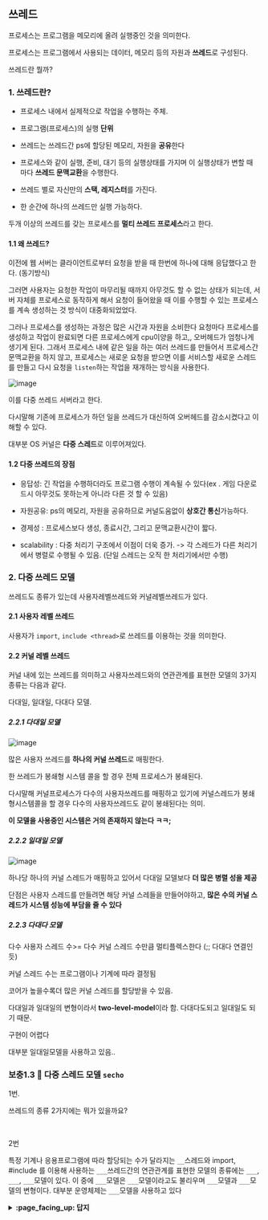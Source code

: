 ## 쓰레드



프로세스는 프로그램을 메모리에 올려 실행중인 것을 의미한다.



프로세스는 프로그램에서 사용되는 데이터, 메모리 등의 자원과 **쓰레드**로 구성된다.



쓰레드란 뭘까?



### 1. 쓰레드란?

- 프로세스 내에서 실제적으로 작업을 수행하는 주체.

- 프로그램(프로세스)의 실행 **단위**

- 쓰레드는 쓰레드간 ps에 할당된 메모리, 자원을 **공유**한다

- 프로세스와 같이 실행, 준비, 대기 등의 실행상태를 가지며 이 실행상태가 변할 때 마다 **쓰레드 문맥교환**을 수행한다.

- 쓰레드 별로 자신만의 **스택, 레지스터**를 가진다.

- 한 순간에 하나의 쓰레드만 실행 가능하다.



두개 이상의 쓰레드를 갖는 프로세스를 **멀티 쓰레드 프로세스**라고 한다.



#### 1.1 왜 쓰레드?

이전에 웹 서버는 클라이언트로부터 요청을 받을 때 한번에 하나에 대해 응답했다고 한다. (동기방식)

그러면 사용자는 요청한 작업이 마무리될 때까지 아무것도 할 수 없는 상태가 되는데, 서버 자체를 프로세스로 동작하게 해서 요청이 들어왔을 때 이를 수행할 수 있는 프로세스를 계속 생성하는 것 방식이 대중화되었었다.

그러나 프로세스를 생성하는 과정은 많은 시간과 자원을 소비한다 요청마다 프로세스를 생성하고 작업이 완료되면 다른 프로세스에게 cpu이양을 하고,, 오버헤드가 엄청나게 생기게 된다. 그래서 프로세스 내에 같은 일을 하는 여러 쓰레드를 만들어서 프로세스간 문맥교환을 하지 않고, 프로세스는 새로운 요청을  받으면 이를 서비스할 새로운 스레드를 만들고 다시 요청을 `listen`하는 작업을 재개하는 방식을 사용한다.

![image](https://user-images.githubusercontent.com/55486644/98101609-cf512100-1ed5-11eb-89b7-4b5c89751b6f.png)

이를 다중 쓰레드 서버라고 한다.



다시말해 기존에 프로세스가 하던 일을 쓰레드가 대신하여 오버헤드를 감소시켰다고 이해할 수 있다.



대부분 OS 커널은 **다중 스레드**로 이루어져있다.



#### 1.2 다중 쓰레드의 장점

- 응답성: 긴 작업을 수행하더라도 프로그램 수행이 계속될 수 있다(ex . 게임 다운로드시 아무것도 못하는게 아니라 다른 것 할 수 있음)
- 자원공유: ps의 메모리, 자원을 공유하므로 커널도움없이 **상호간 통신**가능하다.
- 경제성 : 프로세스보다 생성, 종료시간, 그리고 문맥교환시간이 짧다.

- scalability : 다중 처리기 구조에서 이점이 더욱 증가. -> 각 스레드가 다른 처리기에서 병렬로 수행될 수 있음. (단일 스레드는 오직 한 처리기에서만 수행)





### 2. 다중 쓰레드 모델

쓰레드도 종류가 있는데 사용자레벨쓰레드와 커널레벨쓰레드가 있다.



#### 2.1 사용자 레벨 쓰레드

사용자가 `import`, `include <thread>`로 쓰레드를 이용하는 것을 의미한다.



#### 2.2 커널 레벨 쓰레드

커널 내에 있는 쓰레드를 의미하고 사용자쓰레드와의 연관관계를 표현한 모델의 3가지 종류는 다음과 같다.

다대일, 일대일, 다대다 모델.



##### 2.2.1 다대일 모델

![image](https://user-images.githubusercontent.com/55486644/98102874-813d1d00-1ed7-11eb-8062-6ec836357bc3.png)

많은 사용자 쓰레드를 **하나의 커널 쓰레드**로 매핑한다.

한 쓰레드가 봉쇄형 시스템 콜을 할 경우 전체 프로세스가 봉쇄된다.

다시말해 커널프로세스가 다수의 사용자쓰레드를 매핑하고 있기에 커널스레드가 봉쇄형시스템콜을 할 경우 다수의 사용자쓰레드도 같이 봉쇄된다는 의미.

**이 모델을 사용중인 시스템은 거의 존재하지 않는다 ㅋㅋ;**



##### 2.2.2 일대일 모델

![image](https://user-images.githubusercontent.com/55486644/98103031-bba6ba00-1ed7-11eb-8303-4695df5d0b8c.png)



하나당 하나의 커널 스레드가 매핑하고 있어서 다대일 모델보다 **더 많은 병렬 성을 제공**

단점은 사용자 스레드를 만들려면 해당 커널 스레들을 만들어야하고, **많은 수의 커널 스레드가 시스템 성능에 부담을 줄 수 있다**

##### 2.2.3 다대다 모델

다수 사용자 스레드 수>= 다수 커널 스레드 수만큼 멀티플렉스한다 (;; 다대다 연결인듯)

커널 스레드 수는 프로그램이나 기계에 따라 결정됨

코어가 높을수록더 많은 커널 스레드를 할당받을 수 있음.

다대일과 일대일의 변형이라서 **two-level-model**이라 함. 다대다도되고 일대일도 되기 때문.

구현이 어렵다

대부분 일대일모델을 사용하고 있음..



### 보충1.3 :fallen_leaf:  다중 스레드 모델 `secho`

1번.

쓰레드의 종류 2가지에는 뭐가 있을까요?

<br>



2번

특정 기계나 응용프로그램에 따라 할당되는 수가 달라지는 `__`스레드와 import, #include <thread>를 이용해 사용하는 `___`쓰레드간의 연관관계를 표현한 모델의 종류에는 `___`, `___`, `___`모델이 있다. 이 중에 `___`모델은 `___`모델이라고도 불리우며 `___`모델과 `___`모델의 변형이다. 대부분 운영체제는 `___`모델을 사용하고 있다

<details>
<summary> <b> :page_facing_up: 답지 </b>  </summary>
<div markdown="1">

1번.

쓰레드의 종류 2가지에는 뭐가 있을까요?

- 사용자쓰레드, 커널 쓰레드

2번

특정 기계나 응용프로그램에 따라 할당되는 수가 달라지는 `커널`스레드와 import, #include <thread>를 이용해 사용하는 `사용자`쓰레드간의 연관관계를 표현한 모델의 종류에는 `다대다`, `다대일`, `일대일`모델이 있다. 이 중에 `다대다`모델은 `two-level`모델이라고도 불리우며 `다대일`모델과 `일대일`모델의 변형이다. 대부분 운영체제는 `일대일`모델을 사용하고 있다

</div>
</details>
<br><br>